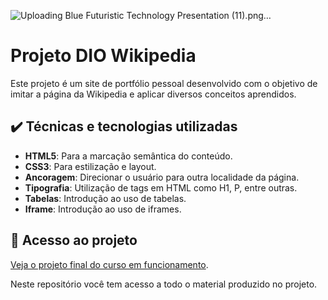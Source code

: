 
![Uploading Blue Futuristic Technology Presentation (11).png…]()


# Projeto DIO Wikipedia


Este projeto é um site de portfólio pessoal desenvolvido com o objetivo de imitar a página da Wikipedia e aplicar diversos conceitos aprendidos.

## ✔️ Técnicas e tecnologias utilizadas
- **HTML5**: Para a marcação semântica do conteúdo.  
- **CSS3**: Para estilização e layout.  
- **Ancoragem**: Direcionar o usuário para outra localidade da página.  
- **Tipografia**: Utilização de tags em HTML como H1, P, entre outras.  
- **Tabelas**: Introdução ao uso de tabelas.  
- **Iframe**: Introdução ao uso de iframes.  



## 📁 Acesso ao projeto  

[Veja o projeto final do curso em funcionamento](https://lshv04.github.io/Projeto3Wikipedia/).

Neste repositório você tem acesso a todo o material produzido no projeto.


